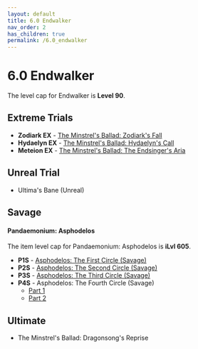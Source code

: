 ```yaml
---
layout: default
title: 6.0 Endwalker
nav_order: 2
has_children: true
permalink: /6.0_endwalker
---
```


# 6.0 Endwalker

The level cap for Endwalker is **Level 90**.

## Extreme Trials

- **Zodiark EX** - [The Minstrel's Ballad: Zodiark's Fall](ex_zodiark/README.md)
- **Hydaelyn EX** - [The Minstrel's Ballad: Hydaelyn's Call](ex_hydaelyn/README.md)
- **Meteion EX** - [The Minstrel's Ballad: The Endsinger's Aria](ex_endsinger/README.md)

## Unreal Trial

- Ultima's Bane (Unreal)

## Savage

#### Pandaemonium: Asphodelos

The item level cap for Pandaemonium: Asphodelos is **iLvl 605**.

- **P1S** - [Asphodelos: The First Circle (Savage)](p1s/README.md)
- **P2S** - [Asphodelos: The Second Circle (Savage)](p2s/README.md)
- **P3S** - [Asphodelos: The Third Circle (Savage)](p3s/README.md)
- **P4S** - Asphodelos: The Fourth Circle (Savage)
	- [Part 1](p4s_1/README.md)
	- [Part 2](p4s_2/README.md)

## Ultimate

- The Minstrel's Ballad: Dragonsong's Reprise
